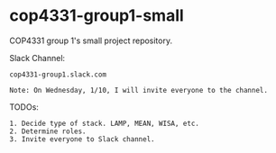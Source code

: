 # cop4331-group1-small
COP4331 group 1's small project repository.

Slack Channel:

	cop4331-group1.slack.com

	Note: On Wednesday, 1/10, I will invite everyone to the channel.

TODOs:

	1. Decide type of stack. LAMP, MEAN, WISA, etc.
	2. Determine roles.
	3. Invite everyone to Slack channel.